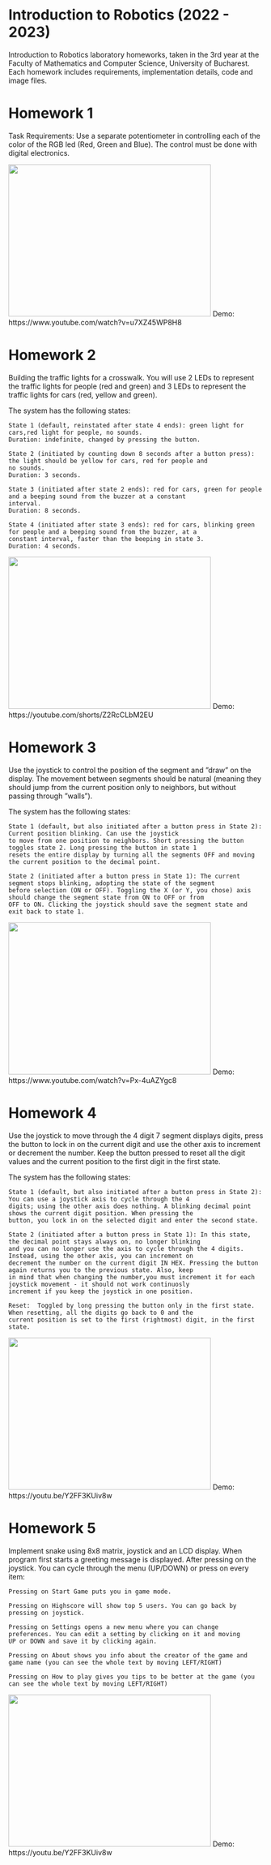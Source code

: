 # Introduction to Robotics (2022 - 2023)
  Introduction to Robotics laboratory homeworks, taken in the 3rd year at the Faculty of Mathematics and Computer Science, University of Bucharest. Each homework includes requirements, implementation details, code and image files.

# Homework 1
  Task Requirements: Use a separate potentiometer in controlling each of the color of the RGB led (Red, Green and Blue). The control must be done with digital electronics.
  
<img src="https://user-images.githubusercontent.com/74547133/197804710-96688d40-147e-4db0-ab61-77dccf75a077.jpeg" width="400" height="300">
Demo: https://www.youtube.com/watch?v=u7XZ45WP8H8

# Homework 2

Building the traffic lights for a crosswalk. You will use 2 LEDs to represent the traffic lights for people (red and green)
and 3 LEDs to represent the traffic lights for cars (red, yellow and green). 

The system has the following states:

    State 1 (default, reinstated after state 4 ends): green light for cars,red light for people, no sounds. 
    Duration: indefinite, changed by pressing the button.

    State 2 (initiated by counting down 8 seconds after a button press): the light should be yellow for cars, red for people and
    no sounds. 
    Duration: 3 seconds.

    State 3 (initiated after state 2 ends): red for cars, green for people and a beeping sound from the buzzer at a constant 
    interval. 
    Duration: 8 seconds.

    State 4 (initiated after state 3 ends): red for cars, blinking green for people and a beeping sound from the buzzer, at a 
    constant interval, faster than the beeping in state 3. 
    Duration: 4 seconds.
    
<img src="https://user-images.githubusercontent.com/74547133/199234802-aa1ede86-6fc7-471f-af69-f7f68e91383f.jpeg" width="400" height="300">
Demo: https://youtube.com/shorts/Z2RcCLbM2EU

# Homework 3
Use the joystick to control the position of the segment and ”draw” on the display. The movement between segments
should be natural (meaning they should jump from the current position only to neighbors, but without passing through ”walls”).

The system has the following states:

    State 1 (default, but also initiated after a button press in State 2): Current position blinking. Can use the joystick
    to move from one position to neighbors. Short pressing the button toggles state 2. Long pressing the button in state 1
    resets the entire display by turning all the segments OFF and moving the current position to the decimal point.
    
    State 2 (initiated after a button press in State 1): The current segment stops blinking, adopting the state of the segment
    before selection (ON or OFF). Toggling the X (or Y, you chose) axis should change the segment state from ON to OFF or from
    OFF to ON. Clicking the joystick should save the segment state and exit back to state 1.

<img src="https://user-images.githubusercontent.com/74547133/200623935-c3172aa8-6c11-4ee9-9c1e-598a3790348c.jpeg" width="400" height="300">
Demo: https://www.youtube.com/watch?v=Px-4uAZYgc8

# Homework 4
Use the joystick to move through the 4 digit 7 segment displays digits, press the button to lock in on the current digit
and use the other axis to increment or decrement the number. Keep the button pressed to reset all the digit values and the 
current position to the first digit in the first state.

The system has the following states:

    State 1 (default, but also initiated after a button press in State 2): You can use a joystick axis to cycle through the 4 
    digits; using the other axis does nothing. A blinking decimal point shows the current digit position. When pressing the 
    button, you lock in on the selected digit and enter the second state.
    
    State 2 (initiated after a button press in State 1): In this state, the decimal point stays always on, no longer blinking 
    and you can no longer use the axis to cycle through the 4 digits. Instead, using the other axis, you can increment on 
    decrement the number on the current digit IN HEX. Pressing the button again returns you to the previous state. Also, keep 
    in mind that when changing the number,you must increment it for each joystick movement - it should not work continuosly 
    increment if you keep the joystick in one position.
    
    Reset:  Toggled by long pressing the button only in the first state. When resetting, all the digits go back to 0 and the 
    current position is set to the first (rightmost) digit, in the first state.

<img src="https://user-images.githubusercontent.com/74547133/201972344-b9d4d6d6-c0c5-4499-b01a-002da559a464.jpeg" width="400" height="300">
Demo: https://youtu.be/Y2FF3KUiv8w

# Homework 5
Implement snake using 8x8 matrix, joystick and an LCD display. When program first starts a greeting message is displayed. After
pressing on the joystick.
You can cycle through the menu (UP/DOWN) or press on every item:

    Pressing on Start Game puts you in game mode. 
    
    Pressing on Highscore will show top 5 users. You can go back by pressing on joystick.

    Pressing on Settings opens a new menu where you can change preferences. You can edit a setting by clicking on it and moving
    UP or DOWN and save it by clicking again.
    
    Pressing on About shows you info about the creator of the game and game name (you can see the whole text by moving LEFT/RIGHT)
    
    Pressing on How to play gives you tips to be better at the game (you can see the whole text by moving LEFT/RIGHT)
    
    
<img src="https://user-images.githubusercontent.com/74547133/206240347-7feea5ee-9d5f-4c8f-bd11-931815201b3a.jpeg" width="400" height="300">
Demo: https://youtu.be/Y2FF3KUiv8w
    

